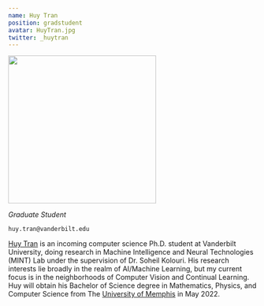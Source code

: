 ```yaml
---
name: Huy Tran
position: gradstudent
avatar: HuyTran.jpg
twitter: _huytran
---
```


<img width="300" src="{{site.baseurl}}/images/people/{{page.avatar}}" data-action="zoom">

_Graduate Student_<br>

<i class="fa fa-envelope-o"></i> `huy.tran@vanderbilt.edu`

[Huy Tran](https://huytranirl.github.io/) is an incoming computer science Ph.D. student at Vanderbilt University, doing research in Machine Intelligence and Neural Technologies (MINT) Lab under the supervision of Dr. Soheil Kolouri. His research interests lie broadly in the realm of AI/Machine Learning, but my current focus is in the neighborhoods of Computer Vision and Continual Learning. Huy will obtain his Bachelor of Science degree in Mathematics, Physics, and Computer Science from The [University of Memphis](https://www.memphis.edu/index.php) in May 2022. 